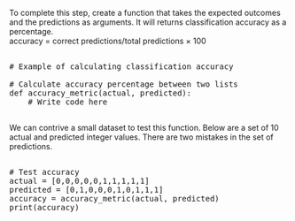 To complete this step, create a function that takes the expected outcomes and the predictions
as arguments. It will returns classification accuracy as a percentage.<br/>
        accuracy = correct predictions/total predictions × 100

<pre class="file" data-filename="classification_accuracy.py" data-target="replace">

# Example of calculating classification accuracy

# Calculate accuracy percentage between two lists
def accuracy_metric(actual, predicted):
    # Write code here

</pre>

We can contrive a small dataset to test this function. Below are a set of 10 actual and
predicted integer values. There are two mistakes in the set of predictions.

<pre class="file" data-filename="classification_accuracy.py">

# Test accuracy
actual = [0,0,0,0,0,1,1,1,1,1]
predicted = [0,1,0,0,0,1,0,1,1,1]
accuracy = accuracy_metric(actual, predicted)
print(accuracy)

</pre>